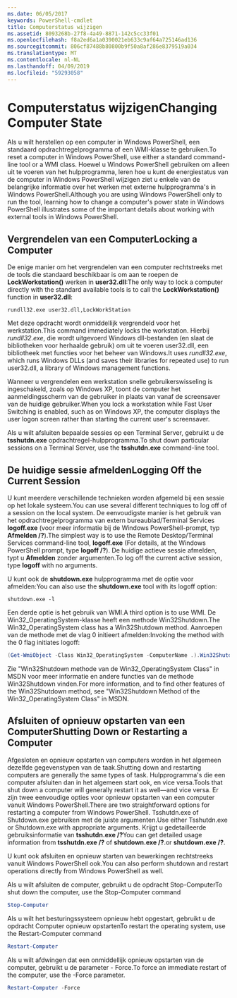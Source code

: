 ```yaml
---
ms.date: 06/05/2017
keywords: PowerShell-cmdlet
title: Computerstatus wijzigen
ms.assetid: 8093268b-27f8-4a49-8871-142c5cc33f01
ms.openlocfilehash: f8a2ed6a1a0390021eb633c9af64a725146ad136
ms.sourcegitcommit: 806cf87488b80800b9f50a8af286e8379519a034
ms.translationtype: MT
ms.contentlocale: nl-NL
ms.lasthandoff: 04/09/2019
ms.locfileid: "59293058"
---
```

# <a name="changing-computer-state"></a><span data-ttu-id="e8e28-103">Computerstatus wijzigen</span><span class="sxs-lookup"><span data-stu-id="e8e28-103">Changing Computer State</span></span>

<span data-ttu-id="e8e28-104">Als u wilt herstellen op een computer in Windows PowerShell, een standaard opdrachtregelprogramma of een WMI-klasse te gebruiken.</span><span class="sxs-lookup"><span data-stu-id="e8e28-104">To reset a computer in Windows PowerShell, use either a standard command-line tool or a WMI class.</span></span> <span data-ttu-id="e8e28-105">Hoewel u Windows PowerShell gebruiken om alleen uit te voeren van het hulpprogramma, leren hoe u kunt de energiestatus van de computer in Windows PowerShell wijzigen ziet u enkele van de belangrijke informatie over het werken met externe hulpprogramma's in Windows PowerShell.</span><span class="sxs-lookup"><span data-stu-id="e8e28-105">Although you are using Windows PowerShell only to run the tool, learning how to change a computer's power state in Windows PowerShell illustrates some of the important details about working with external tools in Windows PowerShell.</span></span>

## <a name="locking-a-computer"></a><span data-ttu-id="e8e28-106">Vergrendelen van een Computer</span><span class="sxs-lookup"><span data-stu-id="e8e28-106">Locking a Computer</span></span>

<span data-ttu-id="e8e28-107">De enige manier om het vergrendelen van een computer rechtstreeks met de tools die standaard beschikbaar is om aan te roepen de **LockWorkstation()** werken in **user32.dll**:</span><span class="sxs-lookup"><span data-stu-id="e8e28-107">The only way to lock a computer directly with the standard available tools is to call the **LockWorkstation()** function in **user32.dll**:</span></span>

```
rundll32.exe user32.dll,LockWorkStation
```

<span data-ttu-id="e8e28-108">Met deze opdracht wordt onmiddellijk vergrendeld voor het werkstation.</span><span class="sxs-lookup"><span data-stu-id="e8e28-108">This command immediately locks the workstation.</span></span> <span data-ttu-id="e8e28-109">Hierbij *rundll32.exe*, die wordt uitgevoerd Windows dll-bestanden (en slaat de bibliotheken voor herhaalde gebruik) om uit te voeren user32.dll, een bibliotheek met functies voor het beheer van Windows.</span><span class="sxs-lookup"><span data-stu-id="e8e28-109">It uses *rundll32.exe*, which runs Windows DLLs (and saves their libraries for repeated use) to run user32.dll, a library of Windows management functions.</span></span>

<span data-ttu-id="e8e28-110">Wanneer u vergrendelen een werkstation snelle gebruikerswisseling is ingeschakeld, zoals op Windows XP, toont de computer het aanmeldingsscherm van de gebruiker in plaats van vanaf de screensaver van de huidige gebruiker.</span><span class="sxs-lookup"><span data-stu-id="e8e28-110">When you lock a workstation while Fast User Switching is enabled, such as on Windows XP, the computer displays the user logon screen rather than starting the current user's screensaver.</span></span>

<span data-ttu-id="e8e28-111">Als u wilt afsluiten bepaalde sessies op een Terminal Server, gebruikt u de **tsshutdn.exe** opdrachtregel-hulpprogramma.</span><span class="sxs-lookup"><span data-stu-id="e8e28-111">To shut down particular sessions on a Terminal Server, use the **tsshutdn.exe** command-line tool.</span></span>

## <a name="logging-off-the-current-session"></a><span data-ttu-id="e8e28-112">De huidige sessie afmelden</span><span class="sxs-lookup"><span data-stu-id="e8e28-112">Logging Off the Current Session</span></span>

<span data-ttu-id="e8e28-113">U kunt meerdere verschillende technieken worden afgemeld bij een sessie op het lokale systeem.</span><span class="sxs-lookup"><span data-stu-id="e8e28-113">You can use several different techniques to log off of a session on the local system.</span></span> <span data-ttu-id="e8e28-114">De eenvoudigste manier is het gebruik van het opdrachtregelprogramma van extern bureaublad/Terminal Services **logoff.exe** (voor meer informatie bij de Windows PowerShell-prompt, typ **Afmelden /?**).</span><span class="sxs-lookup"><span data-stu-id="e8e28-114">The simplest way is to use the Remote Desktop/Terminal Services command-line tool, **logoff.exe** (For details, at the Windows PowerShell prompt, type **logoff /?**).</span></span> <span data-ttu-id="e8e28-115">De huidige actieve sessie afmelden, typt u **Afmelden** zonder argumenten.</span><span class="sxs-lookup"><span data-stu-id="e8e28-115">To log off the current active session, type **logoff** with no arguments.</span></span>

<span data-ttu-id="e8e28-116">U kunt ook de **shutdown.exe** hulpprogramma met de optie voor afmelden:</span><span class="sxs-lookup"><span data-stu-id="e8e28-116">You can also use the **shutdown.exe** tool with its logoff option:</span></span>

```
shutdown.exe -l
```

<span data-ttu-id="e8e28-117">Een derde optie is het gebruik van WMI.</span><span class="sxs-lookup"><span data-stu-id="e8e28-117">A third option is to use WMI.</span></span> <span data-ttu-id="e8e28-118">De Win32_OperatingSystem-klasse heeft een methode Win32Shutdown.</span><span class="sxs-lookup"><span data-stu-id="e8e28-118">The Win32_OperatingSystem class has a Win32Shutdown method.</span></span> <span data-ttu-id="e8e28-119">Aanroepen van de methode met de vlag 0 initieert afmelden:</span><span class="sxs-lookup"><span data-stu-id="e8e28-119">Invoking the method with the 0 flag initiates logoff:</span></span>

```powershell
(Get-WmiObject -Class Win32_OperatingSystem -ComputerName .).Win32Shutdown(0)
```

<span data-ttu-id="e8e28-120">Zie "Win32Shutdown methode van de Win32_OperatingSystem Class" in MSDN voor meer informatie en andere functies van de methode Win32Shutdown vinden.</span><span class="sxs-lookup"><span data-stu-id="e8e28-120">For more information, and to find other features of the Win32Shutdown method, see "Win32Shutdown Method of the Win32_OperatingSystem Class" in MSDN.</span></span>

## <a name="shutting-down-or-restarting-a-computer"></a><span data-ttu-id="e8e28-121">Afsluiten of opnieuw opstarten van een Computer</span><span class="sxs-lookup"><span data-stu-id="e8e28-121">Shutting Down or Restarting a Computer</span></span>

<span data-ttu-id="e8e28-122">Afgesloten en opnieuw opstarten van computers worden in het algemeen dezelfde gegevenstypen van de taak.</span><span class="sxs-lookup"><span data-stu-id="e8e28-122">Shutting down and restarting computers are generally the same types of task.</span></span> <span data-ttu-id="e8e28-123">Hulpprogramma's die een computer afsluiten dan in het algemeen start ook, en vice versa.</span><span class="sxs-lookup"><span data-stu-id="e8e28-123">Tools that shut down a computer will generally restart it as well—and vice versa.</span></span> <span data-ttu-id="e8e28-124">Er zijn twee eenvoudige opties voor opnieuw opstarten van een computer vanuit Windows PowerShell.</span><span class="sxs-lookup"><span data-stu-id="e8e28-124">There are two straightforward options for restarting a computer from Windows PowerShell.</span></span> <span data-ttu-id="e8e28-125">Tsshutdn.exe of Shutdown.exe gebruiken met de juiste argumenten.</span><span class="sxs-lookup"><span data-stu-id="e8e28-125">Use either Tsshutdn.exe or Shutdown.exe with appropriate arguments.</span></span> <span data-ttu-id="e8e28-126">Krijgt u gedetailleerde gebruiksinformatie van **tsshutdn.exe /?**</span><span class="sxs-lookup"><span data-stu-id="e8e28-126">You can get detailed usage information from **tsshutdn.exe /?**</span></span> <span data-ttu-id="e8e28-127">of **shutdown.exe /?**.</span><span class="sxs-lookup"><span data-stu-id="e8e28-127">or **shutdown.exe /?**.</span></span>

<span data-ttu-id="e8e28-128">U kunt ook afsluiten en opnieuw starten van bewerkingen rechtstreeks vanuit Windows PowerShell ook.</span><span class="sxs-lookup"><span data-stu-id="e8e28-128">You can also perform shutdown and restart operations directly from Windows PowerShell as well.</span></span>

<span data-ttu-id="e8e28-129">Als u wilt afsluiten de computer, gebruikt u de opdracht Stop-Computer</span><span class="sxs-lookup"><span data-stu-id="e8e28-129">To shut down the computer, use the Stop-Computer command</span></span>

```powershell
Stop-Computer
```

<span data-ttu-id="e8e28-130">Als u wilt het besturingssysteem opnieuw hebt opgestart, gebruikt u de opdracht Computer opnieuw opstarten</span><span class="sxs-lookup"><span data-stu-id="e8e28-130">To restart the operating system, use the Restart-Computer command</span></span>

```powershell
Restart-Computer
```

<span data-ttu-id="e8e28-131">Als u wilt afdwingen dat een onmiddellijk opnieuw opstarten van de computer, gebruikt u de parameter - Force.</span><span class="sxs-lookup"><span data-stu-id="e8e28-131">To force an immediate restart of the computer, use the -Force parameter.</span></span>

```powershell
Restart-Computer -Force
```
